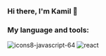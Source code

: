 ### Hi there, I'm Kamil 👋

### My language and tools:

![icons8-javascript-64](https://github.com/Kyorugi/Kyorugi/assets/112585563/c199004b-8205-4375-9524-a52fd7ef851c)
![react](https://github.com/Kyorugi/Kyorugi/assets/112585563/73f84375-a58a-4f1e-8195-1846d7c872e3)




<!--
**Kyorugi/Kyorugi** is a ✨ _special_ ✨ repository because its `README.md` (this file) appears on your GitHub profile.

Here are some ideas to get you started:

- 🔭 I’m currently working on ...
- 🌱 I’m currently learning ...
- 👯 I’m looking to collaborate on ...
- 🤔 I’m looking for help with ...
- 💬 Ask me about ...
- 📫 How to reach me: ...
- 😄 Pronouns: ...
- ⚡ Fun fact: ...
-->
